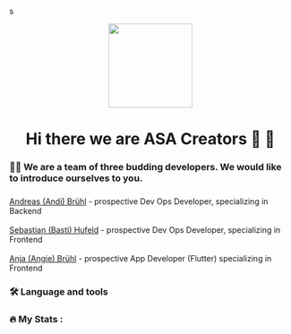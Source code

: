 s<div align="center">
  <img height="150" src="https://media.tenor.com/2uyENRmiUt0AAAAC/coding.gif"  />
</div>

###

<h1 align="center">Hi there we are ASA Creators 👋 👋</h1>

###

<h3 align="left">👩‍💻  We are a team of three budding developers. We would like to introduce ourselves to you.</h3>

###

<p align="left">
  <a href="https://github.com/AndiBruehl">Andreas (Andi) Brühl</a> - prospective Dev Ops Developer, specializing in Backend<br><br>
  <a href="https://github.com/BastiWho">Sebastian (Basti) Hufeld</a> - prospective Dev Ops Developer, specializing in Frontend<br><br>
  <a href="https://github.com/Queengirl1990">Anja (Angie) Brühl</a> - prospective App Developer (Flutter) specializing in Frontend
</p>

###

<h3 align="left">🛠 Language and tools</h3>

###

<h3 align="left">🔥   My Stats :</h3>

###
